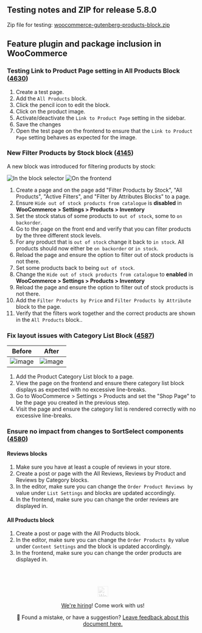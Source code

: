 ## Testing notes and ZIP for release 5.8.0

Zip file for testing: [woocommerce-gutenberg-products-block.zip](https://github.com/woocommerce/woocommerce-gutenberg-products-block/files/7083656/woocommerce-gutenberg-products-block.zip)

## Feature plugin and package inclusion in WooCommerce

### Testing Link to Product Page setting in All Products Block ([4630](https://github.com/woocommerce/woocommerce-gutenberg-products-block/pull/4630))

1. Create a test page.
2. Add the `All Products` block.
3. Click the pencil icon to edit the block.
4. Click on the product image.
5. Activate/deactivate the `Link to Product Page` setting in the sidebar.
6. Save the changes
7. Open the test page on the frontend to ensure that the `Link to Product Page` setting behaves as expected for the image.

### New Filter Products by Stock block ([4145](https://github.com/woocommerce/woocommerce-gutenberg-products-block/pull/4145))

A new block was introduced for filtering products by stock:

![In the block selector](https://user-images.githubusercontent.com/10712881/116401771-ada97480-a83c-11eb-84c0-a67a6562b7ee.png)
![On the frontend](https://user-images.githubusercontent.com/10712881/116402010-f2351000-a83c-11eb-9e30-6e4d5d2cfadc.png)

1. Create a page and on the page add "Filter Products by Stock", "All Products", "Active Filters", and "Filter by Attributes Blocks" to a page.
2. Ensure `Hide out of stock products from catalogue` is **disabled** in **WooCommerce > Settings > Products > Inventory**
3. Set the stock status of some products to `out of stock`, some to `on backorder`.
4. Go to the page on the front end and verify that you can filter products by the three different stock levels.
5. For any product that is `out of stock` change it back to `in stock`. All products should now either be `on backorder` or `in stock`.
6. Reload the page and ensure the option to filter out of stock products is not there.
7. Set some products back to being `out of stock`.
8.  Change the `Hide out of stock products from catalogue` to **enabled** in **WooCommerce > Settings > Products > Inventory**
9. Reload the page and ensure the option to filter out of stock products is not there.
10. Add the `Filter Products by Price` and `Filter Products by Attribute` block to the page.
11. Verify that the filters work together and the correct products are shown in the `All Products` block..


### Fix layout issues with Category List Block ([4587](https://github.com/woocommerce/woocommerce-gutenberg-products-block/pull/4587))

| Before | After |
|---|---|
| ![image](https://user-images.githubusercontent.com/5656702/129597106-6162e3f7-d12a-4dd1-8e84-a81a69a05195.png) | ![image](https://user-images.githubusercontent.com/5656702/129597035-eb6b2f63-219e-4a49-9d77-344d369c9115.png) |

1. Add the Product Category List block to a page.
2. View the page on the frontend and ensure there category list block displays as expected with no excessive line-breaks.
3. Go to WooCommerce > Settings > Products and set the "Shop Page" to be the page you created in the previous step.
4. Visit the page and ensure the category list is rendered correctly with no excessive line-breaks.

### Ensure no impact from changes to SortSelect components ([4580](https://github.com/woocommerce/woocommerce-gutenberg-products-block/pull/4580))

#### Reviews blocks
1. Make sure you have at least a couple of reviews in your store.
2. Create a post or page with the All Reviews, Reviews by Product and Reviews by Category blocks.
3. In the editor, make sure you can change the `Order Product Reviews by` value under `List Settings` and blocks are updated accordingly.
4. In the frontend, make sure you can change the order reviews are displayed in.

#### All Products block
1. Create a post or page with the All Products block.
2. In the editor, make sure you can change the `Order Products By` value under `Content Settings` and the block is updated accordingly.
3. In the frontend, make sure you can change the order products are displayed in.

<!-- FEEDBACK --><br/><br/><p align="center"><a href="https://woocommerce.com/"><img src="https://woocommerce.com/wp-content/themes/woo/images/logo-woocommerce@2x.png" alt="WooCommerce" height="28px" style="filter: grayscale(100%);opacity: 0.2;" /></a></p><p align="center"><a href="https://woocommerce.com/careers/">We're hiring</a>! Come work with us!</p><p align="center">🐞 Found a mistake, or have a suggestion? <a href="https://github.com/woocommerce/woocommerce-gutenberg-products-block/issues/new?assignees=&labels=type%3A+documentation&template=--doc-feedback.md&title=Feedback%20on%20`./docs/testing/releases/580.md`">Leave feedback about this document here.</a></p><!-- /FEEDBACK -->

